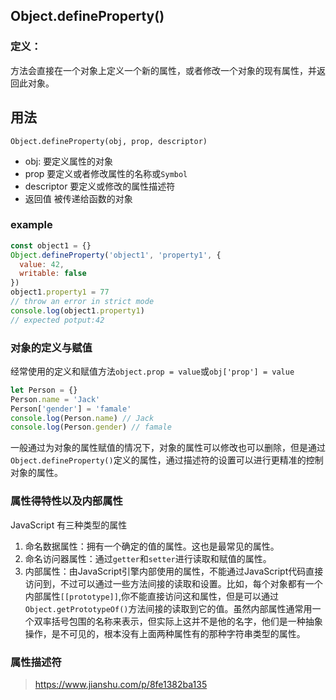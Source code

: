 ## Object.defineProperty()
### 定义：
方法会直接在一个对象上定义一个新的属性，或者修改一个对象的现有属性，并返回此对象。
## 用法
`Object.defineProperty(obj, prop, descriptor)`
- obj:
  要定义属性的对象
- prop
  要定义或者修改属性的名称或`Symbol`
- descriptor
  要定义或修改的属性描述符
- 返回值
  被传递给函数的对象
### example
```js
const object1 = {}
Object.defineProperty('object1', 'property1', {
  value: 42,
  writable: false
})
object1.property1 = 77
// throw an error in strict mode
console.log(object1.property1)
// expected potput:42
```
### 对象的定义与赋值  
经常使用的定义和赋值方法`object.prop = value`或`obj['prop'] = value`
```js
let Person = {}
Person.name = 'Jack'
Person['gender'] = 'famale'
console.log(Person.name) // Jack
console.log(Person.gender) // famale
```
一般通过为对象的属性赋值的情况下，对象的属性可以修改也可以删除，但是通过`Object.defineProperty()`定义的属性，通过描述符的设置可以进行更精准的控制对象的属性。
### 属性得特性以及内部属性
JavaScript 有三种类型的属性
1. 命名数据属性：拥有一个确定的值的属性。这也是最常见的属性。
2. 命名访问器属性：通过`getter`和`setter`进行读取和赋值的属性。
3. 内部属性：由JavaScript引擎内部使用的属性，不能通过JavaScript代码直接访问到，不过可以通过一些方法间接的读取和设置。比如，每个对象都有一个内部属性`[[prototype]]`,你不能直接访问这和属性，但是可以通过`Object.getPrototypeOf()`方法间接的读取到它的值。虽然内部属性通常用一个双率括号包围的名称来表示，但实际上这并不是他的名字，他们是一种抽象操作，是不可见的，根本没有上面两种属性有的那种字符串类型的属性。
### 属性描述符



> https://www.jianshu.com/p/8fe1382ba135
